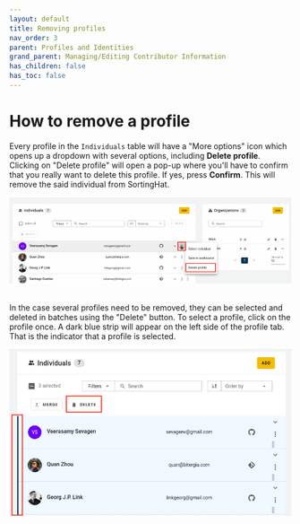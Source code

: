```yaml
---
layout: default
title: Removing profiles
nav_order: 3
parent: Profiles and Identities
grand_parent: Managing/Editing Contributor Information
has_children: false
has_toc: false
---
```


# How to remove a profile

Every profile in the <code>Individuals</code> table will have a "More options" icon which opens up a dropdown with several options, including <strong>Delete profile</strong>. Clicking on "Delete profile" will open a pop-up where you'll have to confirm that you really want to delete this profile. If yes, press <strong>Confirm</strong>. This will remove the said individual from SortingHat.<br>

![remove-profile](./assets/remove-profile.png)
<br><br>

In the case several profiles need to be removed, they can be selected and deleted in batches using the "Delete" button. To select a profile, click on the profile once. A dark blue strip will appear on the left side of the profile tab. That is the indicator that a profile is selected.

![batch-delete](./assets/batch-delete.png)
<br>
